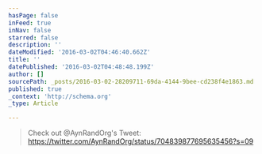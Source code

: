 ```yaml
---
hasPage: false
inFeed: true
inNav: false
starred: false
description: ''
dateModified: '2016-03-02T04:46:40.662Z'
title: ''
datePublished: '2016-03-02T04:48:48.199Z'
author: []
sourcePath: _posts/2016-03-02-28209711-69da-4144-9bee-cd238f4e1863.md
published: true
_context: 'http://schema.org'
_type: Article

---
```

> Check out @AynRandOrg's Tweet: https://twitter.com/AynRandOrg/status/704839877695635456?s=09